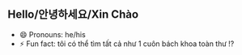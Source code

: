 ## Hello/안녕하세요/Xin Chào
- 😄 Pronouns: he/his
- ⚡ Fun fact: tôi có thể tìm tất cả như 1 cuôn bách khoa toàn thư !?
